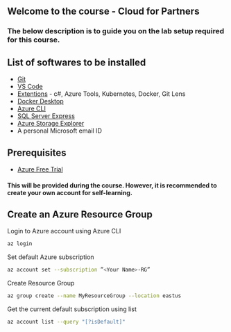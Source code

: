 ## Welcome to the course - Cloud for Partners

### The below description is to guide you on the lab setup required for this course.

## List of softwares to be installed
* [Git](https://git-scm.com/downloads)
* [VS Code](https://code.visualstudio.com/)
* [Extentions](https://code.visualstudio.com/docs/editor/extension-marketplace) - c#, Azure Tools, Kubernetes, Docker, Git Lens
* [Docker Desktop](https://www.docker.com/products/docker-desktop)
* [Azure CLI](https://docs.microsoft.com/en-us/cli/azure/install-azure-cli)
* [SQL Server Express](https://www.microsoft.com/en-us/sql-server/sql-server-downloads)
* [Azure Storage Explorer](https://azure.microsoft.com/en-us/features/storage-explorer/)
* A personal Microsoft email ID


## Prerequisites
* [Azure Free Trial](https://azure.microsoft.com/en-in/free/)  
#### This will be provided during the course. However, it is recommended to create your own account for self-learning.


## Create an Azure Resource Group
Login to Azure account using Azure CLI
```sh
az login
```

Set default Azure subscription
```sh
az account set --subscription ”<Your Name>-RG”
```

Create Resource Group
```sh
az group create --name MyResourceGroup --location eastus
```

Get the current default subscription using list 
```sh
az account list --query "[?isDefault]"
```
